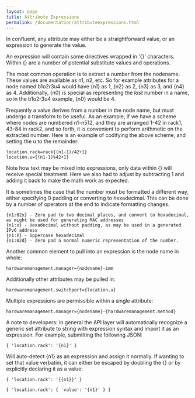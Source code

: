 ```yaml
---
layout: page
title: Attribute Expressions
permalink: /documentation/attributeexpressions.html
---
```


In confluent, any attribute may either be a straightforward value, or an expression
to generate the value.

An expression will contain some directives wrapped in '{}' characters.  Within {} are
a number of potential substitute values and operations.

The most common operation is to extract a number from the nodename.  These values are available
as n1, n2, etc.  So for example attributes for a node named b1o2r3u4 would have {n1} as 1,
{n2} as 2, {n3} as 3, and {n4} as 4.  Additionally, {n0} is special as representing the *last*
number in a name, so in the b1o2r3u4 example, {n0} would be 4.

Frequently a value derives from a number in the node name, but must undergo a transform to be
useful.  As an example, if we have a scheme where nodes are numbered n1-n512, and they are arranged
1-42 in rack1, 43-84 in rack2, and so forth, it is convenient to perform arithmetic on the extracted
number.  Here is an example of codifying the above scheme, and setting the u to the remainder:

	location.rack=rack{(n1-1)/42+1}
	location.u={(n1-1)%42+1}

Note how text may be mixed into expressions, only data within {} will receive special treatment.
Here we also had to adjust by subtracting 1 and adding it back to make the math work as expected.

It is sometimes the case that the number must be formatted a different way, either specifying 0 padding
or converting to hexadecimal.  This can be done by a number of operators at the end to indicate formatting changes.

	{n1:02x} - Zero pad to two decimal places, and convert to hexadecimal, as might be used for generating MAC addresses
	{n1:x} - Hexadecimal without padding, as may be used in a generated IPv6 address
	{n1:X} - Uppercase hexadecimal
	{n1:02d} - Zero pad a normal numeric representation of the number.

Another common element to pull into an expression is the node name in whole:

	hardwaremanagement.manager={nodename}-imm

Additionally other attributes may be pulled in:

	hardwaremanagement.switchport={location.u}

Multiple expressions are permissible within a single attribute:

	hardwaremanagement.manager={nodename}-{hardwaremanagement.method}

A note to developers: in general the API layer will automatically recognize a generic
set attribute to string with expression syntax and import it as an expression.  For example,
submitting the following JSON:

	{ 'location.rack': '{n1}' }

Will auto-detect {n1} as an expression and assign it normally.  If wanting to set that value
verbatim, it can either be escaped by doubling the {} or by explicitly declaring it as a value:

	{ 'location.rack': '{{n1}}' }

	{ 'location.rack': { 'value': '{n1}' } }



